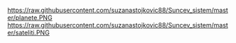 https://raw.githubusercontent.com/suzanastojkovic88/Suncev_sistem/master/planete.PNG
https://raw.githubusercontent.com/suzanastojkovic88/Suncev_sistem/master/sateliti.PNG
